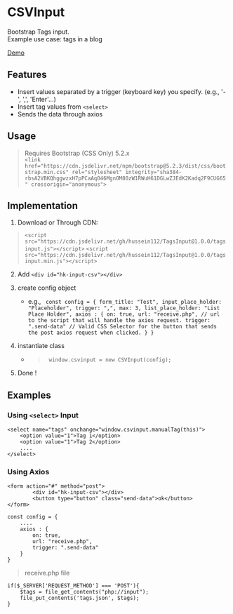 # CSVInput

Bootstrap Tags input. <br>
Example use case: tags in a blog

[Demo](https://hussein112.github.io/TagsInputDemo)

## Features

- Insert values separated by a trigger (keyboard key) you specify. (e.g., '-', ',', 'Enter'...)
- Insert tag values from ``` <select> ```
- Sends the data through axios

## Usage

> Requires Bootstrap (CSS Only) 5.2.x <br>
`` <link href="https://cdn.jsdelivr.net/npm/bootstrap@5.2.3/dist/css/bootstrap.min.css" rel="stylesheet" integrity="sha384-rbsA2VBKQhggwzxH7pPCaAqO46MgnOM80zW1RWuH61DGLwZJEdK2Kadq2F9CUG65" crossorigin="anonymous"> ``

## Implementation

1. Download or Through CDN: 
> ``<script src="https://cdn.jsdelivr.net/gh/hussein112/TagsInput@1.0.0/tagsinput.js"></script>``
> ``<script src="https://cdn.jsdelivr.net/gh/hussein112/TagsInput@1.0.0/tagsinput.min.js"></script>``
2. Add ``<div id="hk-input-csv"></div>``

3. create config object
    - e.g., `` const config = {
                form_title: "Test",
                input_place_holder: "Placeholder",
                trigger: ",",
                max: 3,
                list_place_holder: "List Place Holder",
                axios : {
                    on: true,
                    url: "receive.php", // url to the script that will handle the axios request.
                    trigger: ".send-data" // Valid CSS Selector for the button that sends the post axios request when clicked.
                }
            }``
3. instantiate class
    - > `` window.csvinput = new CSVInput(config);``
4. Done !

## Examples

### Using `` <select> `` Input

```
<select name="tags" onchange="window.csvinput.manualTag(this)">
    <option value="1">Tag 1</option>
    <option value="1">Tag 2</option>
    ....
</select>
```

### Using Axios

```
<form action="#" method="post">
        <div id="hk-input-csv"></div>
        <button type="button" class="send-data">ok</button>
</form>
```

```
const config = {
    ....
    axios : {
        on: true,
        url: "receive.php",
        trigger: ".send-data"
    }
}
```

> receive.php file
```
if($_SERVER['REQUEST_METHOD'] === 'POST'){
    $tags = file_get_contents("php://input");
    file_put_contents('tags.json', $tags);
}
```